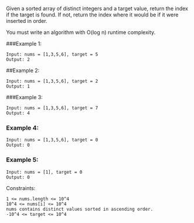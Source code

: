 Given a sorted array of distinct integers and a target value, return the index if the target is found. If not, return the index where it would be if it were inserted in order.

You must write an algorithm with O(log n) runtime complexity.


###Example 1:
```
Input: nums = [1,3,5,6], target = 5
Output: 2
```

##Example 2:
```
Input: nums = [1,3,5,6], target = 2
Output: 1
```

###Example 3:
```
Input: nums = [1,3,5,6], target = 7
Output: 4
```

### Example 4:
```
Input: nums = [1,3,5,6], target = 0
Output: 0
```

### Example 5:
```
Input: nums = [1], target = 0
Output: 0
```
 

Constraints:

```
1 <= nums.length <= 10^4
10^4 <= nums[i] <= 10^4
nums contains distinct values sorted in ascending order.
-10^4 <= target <= 10^4
```


